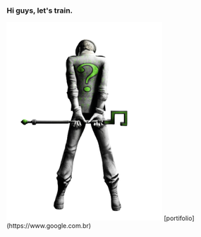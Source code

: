 ### Hi guys, let's train.

<img src="/background.jpg" width="70%" heigth="70px"/>
[portifolio](https://www.google.com.br)

<!--
**DhieisonMS/DhieisonMS** is a ✨ _special_ ✨ repository because its `README.md` (this file) appears on your GitHub profile.
